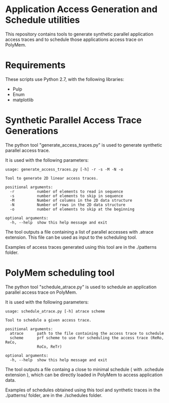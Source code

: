 Application Access Generation and Schedule utilities
===================================================
This repository contains tools to generate synthetic parallel application access traces and to schedule those applications access trace on PolyMem.

Requirements
============
These scripts use Python 2.7, with the following libraries:
* Pulp
* Enum
* matplotlib


Synthetic Parallel Access Trace Generations
==========================================
The python tool "generate_access_traces.py" is used to generate synthetic parallel access trace.

It is used with the following parameters:
```
usage: generate_access_traces.py [-h] -r -s -M -N -o

Tool to generate 2D linear access traces.

positional arguments:
  -r          number of elements to read in sequence
  -s          number of elements to skip in sequence
  -M          Number of columns in the 2D data structure
  -N          Number of rows in the 2D data structure
  -o          number of elements to skip at the beginning

optional arguments:
  -h, --help  show this help message and exit
```

The tool outputs a file containing a list of parallel accesses with .atrace extension. This file can be used as input to the scheduling tool.

Examples of access traces generated using this tool are in the ./patterns folder.

PolyMem scheduling tool
=============================
The python tool "schedule_atrace.py" is used to schedule an application parallel access trace on PolyMem.

It is used with the following parameters:

```
usage: schedule_atrace.py [-h] atrace scheme

Tool to schedule a given access trace.

positional arguments:
  atrace      path to the file containing the access trace to schedule
  scheme      prf scheme to use for scheduling the access trace (ReRo, ReCo,
              RoCo, ReTr)

optional arguments:
  -h, --help  show this help message and exit
```

The tool outputs a file containg a close to minimal schedule ( with .schedule extension ), which can be directly loaded in PolyMem to access application data.

Examples of schedules obtained using this tool and synthetic traces in the ./patterns/ folder, are in the ./schedules folder.
